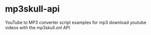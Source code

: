 # mp3skull-api
YouTube to MP3 converter script examples for mp3 download youtube videos with the mp3skull.onl API
